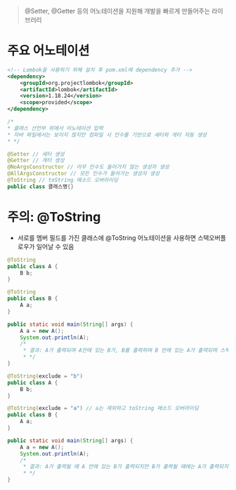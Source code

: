> @Setter, @Getter 등의 어노테이션을 지원해 개발을 빠르게 만들어주는 라이브러리
> 

# 주요 어노테이션

```xml
<!-- Lombok을 사용하기 위해 설치 후 pom.xml에 dependency 추가 -->
<dependency>
    <groupId>org.projectlombok</groupId>
    <artifactId>lombok</artifactId>
    <version>1.18.24</version>
    <scope>provided</scope>
</dependency>
```

```java
/*
* 클래스 선언부 위에서 어노테이션 입력
* 자바 파일에서는 보이지 않지만 컴파일 시 인수를 기반으로 세터와 게터 자동 생성
* */

@Setter // 세터 생성
@Getter // 게터 생성
@NoArgsConstructor // 아무 인수도 들어가지 않는 생성자 생성
@AllArgsConstructor // 모든 인수가 들어가는 생성자 생성
@ToString // toString 메소드 오버라이딩
public class 클래스명{}
```

# 주의: @ToString

- 서로를 멤버 필드를 가진 클래스에 @ToString 어노테이션을 사용하면 스택오버플로우가 일어날 수 있음

```java
@ToString
public class A {
	B b;
}

@ToString
public class B {
	A a;
}

public static void main(String[] args) {
	A a = new A();
	System.out.println(A);
	/*
	 * 결과: A가 출력되며 A안에 있는 B가, B를 출력하며 B 안에 있는 A가 출력되며 스택오버플로우가 일어남
	 * */
}
```

```java
@ToString(exclude = "b")
public class A {
	B b;
}

@ToString(exclude = "a") // a는 제외하고 toString 메소드 오버라이딩
public class B {
	A a;
}

public static void main(String[] args) {
	A a = new A();
	System.out.println(A);
	/*
	 * 결과: A가 출력될 때 A 안에 있는 B가 출력되지만 B가 출력될 때에는 A가 출력되지 않아 A와 B가 한 번씩 출력되고 종료
	 * */
}
```